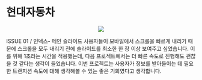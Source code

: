 # 현대자동차
<p align="center">
  <img src="![mosaXr6I77](https://github.com/l08sw4/hd/assets/150978908/3ff296a2-5848-4885-b0aa-4b783a7ae531)">
</p>

ISSUE 01 / 인덱스- 메인 슬라이드
사용자들이 모바일에서 스크롤을 빠르게 내리기 때문에
스크롤을 모두 내리기 전에 슬라이드를 최소한 한 장 이상 보여주고 싶었습니다. 
이를 위해 1초라는 시간을 적용했는데, 다음 프로젝트에서는 더 빠른 속도로 진행해도 괜찮을 것 같다는 생각이 들었습니다. 
이번 프로젝트는 사용자가 정보를 받아들이는 데 필요한 트랜지션 속도에 대해 생각해볼 수 있는 좋은 기회였다고 생각합니다.
